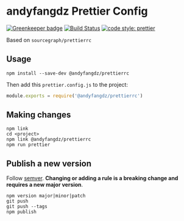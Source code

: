
# andyfangdz Prettier Config

[![Greenkeeper badge](https://badges.greenkeeper.io/andyfangdz/prettierrc.svg)](https://greenkeeper.io/)
[![Build Status](https://travis-ci.org/andyfangdz/prettierrc.svg?branch=master)](https://travis-ci.org/andyfangdz/prettierrc)
[![code style: prettier](https://img.shields.io/badge/code_style-prettier-ff69b4.svg)](https://github.com/prettier/prettier)

Based on `sourcegraph/prettierrc`

## Usage

```
npm install --save-dev @andyfangdz/prettierrc
```

Then add this `prettier.config.js` to the project:

```js
module.exports = require('@andyfangdz/prettierrc')
```

## Making changes

```
npm link
cd <project>
npm link @andyfangdz/prettierrc
npm run prettier
```

## Publish a new version

Follow [semver](http://semver.org/). **Changing or adding a rule is a breaking change and requires a new major version**.

```
npm version major|minor|patch
git push
git push --tags
npm publish
```
